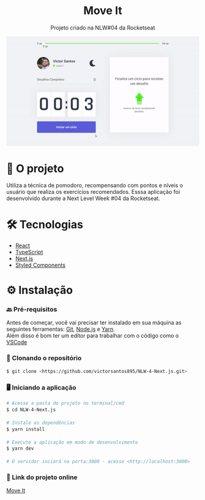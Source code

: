 <h1 align="center">Move It</h1>

<p align="center">Projeto criado na NLW#04 da Rocketseat</p>

<p align="center">
  <img src="src/assets/demogif.gif" alt="animated" />
</p>

<h1 align="left">🎯 O projeto </h1>

<p> Utiliza a técnica de pomodoro, recompensando com pontos e níveis o usuário que realiza os exercícios recomendados. 
Esssa aplicação foi desenvolvido durante a Next Level Week #04 da Rocketseat. </p>

<h1 align="left">🛠️ Tecnologias </h1>

- [React](https://pt-br.reactjs.org/)
- [TypeScript](https://www.typescriptlang.org/)
- [Next.js](https://nextjs.org/)
- [Styled Components](https://styled-components.com/)

<h1 align="left">⚙️ Instalação </h1>

### 🔙 Pré-requisitos

Antes de começar, você vai precisar ter instalado em sua máquina as seguintes ferramentas:
[Git](https://git-scm.com), [Node.js](https://nodejs.org/en/) e [Yarn](https://yarnpkg.com/). </br>
Além disso é bom ter um editor para trabalhar com o código como o [VSCode](https://code.visualstudio.com/)

### 🔽 Clonando o repositório
```bash
$ git clone <https://github.com/victorsantos895/NLW-4-Next.js.git>
```

### 🖥️ Iniciando a aplicação

```bash
# Acesse a pasta do projeto no terminal/cmd
$ cd NLW-4-Next.js

# Instale as dependências
$ yarn install

# Execute a aplicação em modo de desenvolvimento
$ yarn dev

# O servidor inciará na porta:3000 - acesse <http://localhost:3000>
```

### 🔗 Link do projeto online

[Move It](https://nlw-4-next-js.vercel.app/)


